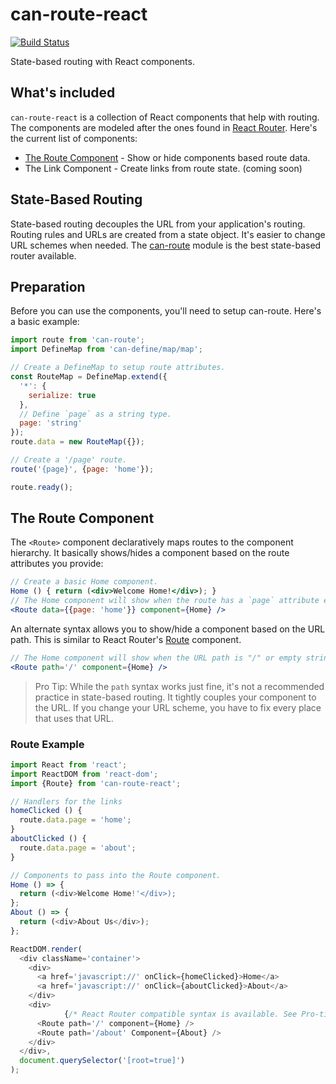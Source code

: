 # can-route-react

[![Build Status](https://travis-ci.org/icanjs/can-route-react.png?branch=master)](https://travis-ci.org/icanjs/can-route-react)

State-based routing with React components.

## What's included

`can-route-react` is a collection of React components that help with routing.  The components are modeled after the ones found in [React Router](https://github.com/ReactTraining/react-router).  Here's the current list of components:

- [The Route Component](#the-route-component) - Show or hide components based route data.
- The Link Component - Create links from route state. (coming soon)

## State-Based Routing

State-based routing decouples the URL from your application's routing.  Routing rules and URLs are created from a state object. It's easier to change URL schemes when needed. The [can-route](https://www.npmjs.com/package/can-route) module is the best state-based router available.

## Preparation
Before you can use the components, you'll need to setup can-route.  Here's a basic example:

```js
import route from 'can-route';
import DefineMap from 'can-define/map/map';

// Create a DefineMap to setup route attributes.
const RouteMap = DefineMap.extend({
  '*': {
    serialize: true
  },
  // Define `page` as a string type.
  page: 'string'
});
route.data = new RouteMap({});

// Create a '/page' route.
route('{page}', {page: 'home'});

route.ready();
```

## The Route Component

The `<Route>` component declaratively maps routes to the component hierarchy. It basically shows/hides a component based on the route attributes you provide:

```jsx
// Create a basic Home component.
Home () { return (<div>Welcome Home!</div>); }
// The Home component will show when the route has a `page` attribute equal to "home".
<Route data={{page: 'home'}} component={Home} />
```

An alternate syntax allows you to show/hide a component based on the URL path. This is similar to React Router's [Route](https://github.com/ReactTraining/react-router/blob/master/docs/API.md#route) component.

```jsx
// The Home component will show when the URL path is "/" or empty string.
<Route path='/' component={Home} />
```

> Pro Tip: While the `path` syntax works just fine, it's not a recommended practice in state-based routing.  It tightly couples your component to the URL.  If you change your URL scheme, you have to fix every place that uses that URL.

### Route Example

```js
import React from 'react';
import ReactDOM from 'react-dom';
import {Route} from 'can-route-react';

// Handlers for the links
homeClicked () {
  route.data.page = 'home';
}
aboutClicked () {
  route.data.page = 'about';
}

// Components to pass into the Route component.
Home () => {
  return (<div>Welcome Home!'</div>);
};
About () => {
  return (<div>About Us</div>);
};

ReactDOM.render(
  <div className='container'>
    <div>
      <a href='javascript://' onClick={homeClicked}>Home</a>
      <a href='javascript://' onClick={aboutClicked}>About</a>
    </div>
    <div>
			{/* React Router compatible syntax is available. See Pro-tips. */}
      <Route path='/' component={Home} />
      <Route path='/about' Component={About} />
    </div>
  </div>,
  document.querySelector('[root=true]')
);
```

